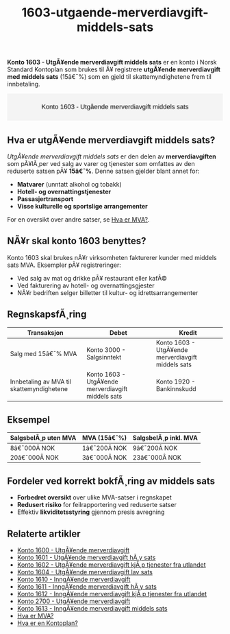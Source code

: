 ﻿---
title: "1603-utgaende-merverdiavgift-middels-sats"
meta_title: "1603-utgaende-merverdiavgift-middels-sats"
meta_description: "**Konto 1603 - UtgÃ¥ende merverdiavgift middels sats** er en konto i Norsk Standard Kontoplan som brukes til Ã¥ registrere **utgÃ¥ende merverdiavgift med middel..."
slug: 1603-utgaende-merverdiavgift-middels-sats
type: blog
layout: pages/single
---

**Konto 1603 - UtgÃ¥ende merverdiavgift middels sats** er en konto i Norsk Standard Kontoplan som brukes til Ã¥ registrere **utgÃ¥ende merverdiavgift med middels sats** (15â€¯%) som en gjeld til skattemyndighetene frem til innbetaling.

![Illustrasjon av konto 1603 utgÃ¥ende merverdiavgift middels sats](1603-utgaende-merverdiavgift-middels-sats-image.svg)

## Hva er utgÃ¥ende merverdiavgift middels sats?

*UtgÃ¥ende merverdiavgift middels sats* er den delen av **merverdiavgiften** som pÃ¥lÃ¸per ved salg av varer og tjenester som omfattes av den reduserte satsen pÃ¥ **15â€¯%**. Denne satsen gjelder blant annet for:

* **Matvarer** (unntatt alkohol og tobakk)
* **Hotell- og overnattingstjenester**
* **Passasjertransport**
* **Visse kulturelle og sportslige arrangementer**

For en oversikt over andre satser, se [Hva er MVA?](/blogs/regnskap/hva-er-moms-mva "Hva er MVA? MVA-regnskapsfÃ¸ring og merverdiavgift").

## NÃ¥r skal konto 1603 benyttes?

Konto 1603 skal brukes nÃ¥r virksomheten fakturerer kunder med middels sats MVA. Eksempler pÃ¥ registreringer:

* Ved salg av mat og drikke pÃ¥ restaurant eller kafÃ©
* Ved fakturering av hotell- og overnattingsgjester
* NÃ¥r bedriften selger billetter til kultur- og idrettsarrangementer

## RegnskapsfÃ¸ring

| Transaksjon                                    | Debet                                   | Kredit                                           |
|------------------------------------------------|-----------------------------------------|--------------------------------------------------|
| Salg med 15â€¯% MVA                              | Konto 3000 - Salgsinntekt               | Konto 1603 - UtgÃ¥ende merverdiavgift middels sats |
| Innbetaling av MVA til skattemyndighetene      | Konto 1603 - UtgÃ¥ende merverdiavgift middels sats | Konto 1920 - Bankinnskudd                        |

## Eksempel

| SalgsbelÃ¸p uten MVA | MVA (15â€¯%)  | SalgsbelÃ¸p inkl. MVA |
|---------------------|-------------|----------------------|
| 8â€¯000Â NOK           | 1â€¯200Â NOK   | 9â€¯200Â NOK            |
| 20â€¯000Â NOK          | 3â€¯000Â NOK   | 23â€¯000Â NOK           |

## Fordeler ved korrekt bokfÃ¸ring av middels sats

* **Forbedret oversikt** over ulike MVA-satser i regnskapet
* **Redusert risiko** for feilrapportering ved reduserte satser
* Effektiv **likviditetsstyring** gjennom presis avregning

## Relaterte artikler

* [Konto 1600 - UtgÃ¥ende merverdiavgift](/blogs/kontoplan/1600-utgaende-merverdiavgift "Konto 1600 - UtgÃ¥ende merverdiavgift")
* [Konto 1601 - UtgÃ¥ende merverdiavgift hÃ¸y sats](/blogs/kontoplan/1601-utgaende-merverdiavgift-hoy-sats "Konto 1601 - UtgÃ¥ende merverdiavgift hÃ¸y sats")
* [Konto 1602 - UtgÃ¥ende merverdiavgift kjÃ¸p tjenester fra utlandet](/blogs/kontoplan/1602-utgaende-merverdiavgift-kjop-tjen-fra-utlandet "Konto 1602 - UtgÃ¥ende merverdiavgift kjÃ¸p tjenester fra utlandet")
* [Konto 1604 - UtgÃ¥ende merverdiavgift lav sats](/blogs/kontoplan/1604-utgaende-merverdiavgift-lav-sats "Konto 1604 - UtgÃ¥ende merverdiavgift lav sats")
* [Konto 1610 - InngÃ¥ende merverdiavgift](/blogs/kontoplan/1610-inngaaende-merverdiavgift "Konto 1610 - InngÃ¥ende merverdiavgift")
* [Konto 1611 - InngÃ¥ende merverdiavgift hÃ¸y sats](/blogs/kontoplan/1611-inngaaende-merverdiavgift-hoy-sats "Konto 1611 - InngÃ¥ende merverdiavgift hÃ¸y sats")
* [Konto 1612 - InngÃ¥ende merverdiavgift kjÃ¸p tjenester fra utlandet](/blogs/kontoplan/1612-inngaaende-merverdiavgift-kjop-tjen-fra-utlandet "Konto 1612 - InngÃ¥ende merverdiavgift kjÃ¸p tjenester fra utlandet")
* [Konto 2700 - UtgÃ¥ende merverdiavgift](/blogs/kontoplan/2700-utgaende-merverdiavgift "Konto 2700 - UtgÃ¥ende merverdiavgift")
* [Konto 1613 - InngÃ¥ende merverdiavgift middels sats](/blogs/kontoplan/1613-inngaaende-merverdiavgift-middels-sats "Konto 1613 - InngÃ¥ende merverdiavgift middels sats")
* [Hva er MVA?](/blogs/regnskap/hva-er-moms-mva "Hva er MVA? MVA-regnskapsfÃ¸ring og merverdiavgift")
* [Hva er en Kontoplan?](/blogs/regnskap/hva-er-kontoplan "Hva er en Kontoplan? Komplett Guide til Kontoplaner i Norsk Regnskap")
